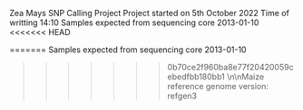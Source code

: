 
Zea Mays SNP Calling Project
Project started on 5th October 2022
Time of writting 14:10
Samples expected from sequencing core 2013-01-10
<<<<<<< HEAD

=======
Samples expected from sequencing core 2013-01-10
>>>>>>> 0b70ce2f960ba8e77f20420059cebedfbb180bb1
\n\nMaize reference genome version: refgen3

